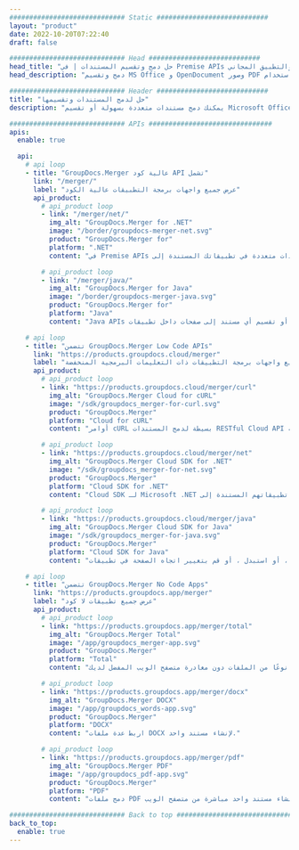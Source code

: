 ```yaml
---
############################# Static ############################
layout: "product"
date: 2022-10-20T07:22:40
draft: false

############################# Head ############################
head_title: "حل دمج وتقسيم المستندات | في Premise APIs والتطبيق المجاني"
head_description: "دمج وتقسيم MS Office و OpenDocument وصور PDF وتنسيقات الملفات الأخرى باستخدام On Premise Solution أو استخدام تطبيق Online Document Merger & Splitter."

############################# Header ############################
title: "حل لدمج المستندات وتقسيمها"
description: "يمكنك دمج مستندات متعددة بسهولة أو تقسيم Microsoft Office و OpenOffice و PDF والمستندات الأخرى إلى صفحات."

############################# APIs ###############################
apis:
  enable: true

  api:
    # api loop
    - title: "GroupDocs.Merger عالية كود API تشمل"
      link: "/merger/"
      label: "عرض جميع واجهات برمجة التطبيقات عالية الكود"
      api_product:
        # api_product loop
        - link: "/merger/net/"
          img_alt: "GroupDocs.Merger for .NET"
          image: "/border/groupdocs-merger-net.svg"
          product: "GroupDocs.Merger for"
          platform: ".NET"
          content: "في Premise APIs التي يمكن أن تساعدك في تنفيذ ميزة التقسيم والدمج السريع لمستندات متعددة في تطبيقاتك المستندة إلى .NET."

        # api_product loop
        - link: "/merger/java/"
          img_alt: "GroupDocs.Merger for Java"
          image: "/border/groupdocs-merger-java.svg"
          product: "GroupDocs.Merger for"
          platform: "Java"
          content: "Java APIs الأصلية لدمج مستندات متعددة بسرعة أو تقسيم أي مستند إلى صفحات داخل تطبيقات Java الخاصة بك."

    # api loop
    - title: "تتضمن GroupDocs.Merger Low Code APIs"
      link: "https://products.groupdocs.cloud/merger"
      label: "عرض جميع واجهات برمجة التطبيقات ذات التعليمات البرمجية المنخفضة"
      api_product:
        # api_product loop
        - link: "https://products.groupdocs.cloud/merger/curl"
          img_alt: "GroupDocs.Merger Cloud for cURL"
          image: "/sdk/groupdocs_merger-for-curl.svg"
          product: "GroupDocs.Merger"
          platform: "Cloud for cURL"
          content: "أوامر cURL بسيطة لدمج المستندات RESTful Cloud API لدمج وتقسيم المستندات عبر مجموعة واسعة من تنسيقات المستندات الشائعة المدعومة."

        # api_product loop
        - link: "https://products.groupdocs.cloud/merger/net"
          img_alt: "GroupDocs.Merger Cloud SDK for .NET"
          image: "/sdk/groupdocs_merger-for-net.svg"
          product: "GroupDocs.Merger"
          platform: "Cloud SDK for .NET"
          content: "Cloud SDK لـ Microsoft .NET تساعد المبرمجين على تنفيذ ميزة الدمج والتقسيم السريع لمستندات متعددة باستخدام تطبيقاتهم المستندة إلى .NET."

        # api_product loop
        - link: "https://products.groupdocs.cloud/merger/java"
          img_alt: "GroupDocs.Merger Cloud SDK for Java"
          image: "/sdk/groupdocs_merger-for-java.svg"
          product: "GroupDocs.Merger"
          platform: "Cloud SDK for Java"
          content: "ادمج عدة مستندات في مستند واحد ، وقم بتقسيم أي مستند إلى عدة مستندات ، أو أعد ترتيب ، أو استبدل ، أو قم بتغيير اتجاه الصفحة في تطبيقات Java الخاصة بك."

    # api loop
    - title: "تتضمن GroupDocs.Merger No Code Apps"
      link: "https://products.groupdocs.app/merger"
      label: "عرض جميع تطبيقات لا كود"
      api_product:
        # api_product loop
        - link: "https://products.groupdocs.app/merger/total"
          img_alt: "GroupDocs.Merger Total"
          image: "/app/groupdocs_merger-app.svg"
          product: "GroupDocs.Merger"
          platform: "Total"
          content: "جرب تطبيقنا المجاني عبر الإنترنت لتجميع أكثر من 30 نوعًا من الملفات دون مغادرة متصفح الويب المفضل لديك."

        # api_product loop
        - link: "https://products.groupdocs.app/merger/docx"
          img_alt: "GroupDocs.Merger DOCX"
          image: "/app/groupdocs_words-app.svg"
          product: "GroupDocs.Merger"
          platform: "DOCX"
          content: "اربط عدة ملفات DOCX لإنشاء مستند واحد."

        # api_product loop
        - link: "https://products.groupdocs.app/merger/pdf"
          img_alt: "GroupDocs.Merger PDF"
          image: "/app/groupdocs_pdf-app.svg"
          product: "GroupDocs.Merger"
          platform: "PDF"
          content: "دمج ملفات PDF متعددة لإنشاء مستند واحد مباشرة من متصفح الويب."

############################# Back to top ###############################
back_to_top:
  enable: true
---
```

